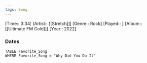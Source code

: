 ```yaml
---
tags: Song  
---
```

[Time:: 3:34]
[Artist:: [[Stretch]]]
[Genre:: Rock]
[Played:: ]
[Album:: [[Ultimate FM Gold]]]
[Year:: 2022]
### Dates
````dataview
TABLE Favorite_Song
WHERE Favorite_Song = "Why Did You Do It"
````